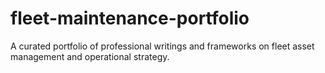 # fleet-maintenance-portfolio
A curated portfolio of professional writings and frameworks on fleet asset management and operational strategy.
